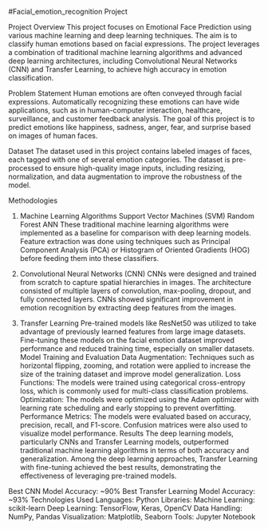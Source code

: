 
#Facial_emotion_recognition Project


Project Overview
This project focuses on Emotional Face Prediction using various machine learning and deep learning techniques. The aim is to classify human emotions based on facial expressions. The project leverages a combination of traditional machine learning algorithms and advanced deep learning architectures, including Convolutional Neural Networks (CNN) and Transfer Learning, to achieve high accuracy in emotion classification.

Problem Statement
Human emotions are often conveyed through facial expressions. Automatically recognizing these emotions can have wide applications, such as in human-computer interaction, healthcare, surveillance, and customer feedback analysis. The goal of this project is to predict emotions like happiness, sadness, anger, fear, and surprise based on images of human faces.

Dataset
The dataset used in this project contains labeled images of faces, each tagged with one of several emotion categories. The dataset is pre-processed to ensure high-quality image inputs, including resizing, normalization, and data augmentation to improve the robustness of the model.

Methodologies
1. Machine Learning Algorithms
Support Vector Machines (SVM)
Random Forest
ANN
These traditional machine learning algorithms were implemented as a baseline for comparison with deep learning models. Feature extraction was done using techniques such as Principal Component Analysis (PCA) or Histogram of Oriented Gradients (HOG) before feeding them into these classifiers.

2. Convolutional Neural Networks (CNN)
CNNs were designed and trained from scratch to capture spatial hierarchies in images. The architecture consisted of multiple layers of convolution, max-pooling, dropout, and fully connected layers. CNNs showed significant improvement in emotion recognition by extracting deep features from the images.
3. Transfer Learning
Pre-trained models like  ResNet50 was utilized to take advantage of previously learned features from large image datasets. Fine-tuning these models on the facial emotion dataset improved performance and reduced training time, especially on smaller datasets.
Model Training and Evaluation
Data Augmentation: Techniques such as horizontal flipping, zooming, and rotation were applied to increase the size of the training dataset and improve model generalization.
Loss Functions: The models were trained using categorical cross-entropy loss, which is commonly used for multi-class classification problems.
Optimization: The models were optimized using the Adam optimizer with learning rate scheduling and early stopping to prevent overfitting.
Performance Metrics: The models were evaluated based on accuracy, precision, recall, and F1-score. Confusion matrices were also used to visualize model performance.
Results
The deep learning models, particularly CNNs and Transfer Learning models, outperformed traditional machine learning algorithms in terms of both accuracy and generalization. Among the deep learning approaches, Transfer Learning with fine-tuning achieved the best results, demonstrating the effectiveness of leveraging pre-trained models.

Best CNN Model Accuracy: ~90%
Best Transfer Learning Model Accuracy: ~93%
Technologies Used
Languages: Python
Libraries:
Machine Learning: scikit-learn
Deep Learning: TensorFlow, Keras, OpenCV
Data Handling: NumPy, Pandas
Visualization: Matplotlib, Seaborn
Tools: Jupyter Notebook

